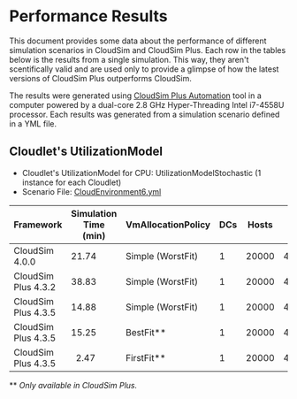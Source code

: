 # Performance Results

This document provides some data about the performance of different simulation
scenarios in CloudSim and CloudSim Plus. 
Each row in the tables below is the results from a single simulation.
This way, they aren't scentifically valid and are used only to provide a 
glimpse of how the latest versions of CloudSim Plus outperforms CloudSim.

The results were generated using [CloudSim Plus Automation](http://github.com/manoelcampos/cloudsim-plus-automation) tool 
in a computer powered by a dual-core 2.8 GHz Hyper-Threading Intel i7-4558U processor.
Each results was generated from a simulation scenario defined in a YML file.


## Cloudlet's UtilizationModel

- Cloudlet's UtilizationModel for CPU: UtilizationModelStochastic (1 instance for each Cloudlet)
- Scenario File: [CloudEnvironment6.yml](https://github.com/manoelcampos/cloudsim-plus-automation/blob/master/CloudEnvironment6.yml)

| Framework          |Simulation Time (min)|VmAllocationPolicy|DCs|Hosts|VMs   |Cloudlets|
|--------------------|---------------------|------------------|---|-----|------|---------|
| CloudSim 4.0.0     |21.74                |Simple (WorstFit) |1  |20000|40000 |50000    |
| CloudSim Plus 4.3.2|38.83                |Simple (WorstFit) |1  |20000|40000 |50000    |
| CloudSim Plus 4.3.5|14.88                |Simple (WorstFit) |1  |20000|40000 |50000    |
| CloudSim Plus 4.3.5|15.25                |BestFit**         |1  |20000|40000 |50000    |
| CloudSim Plus 4.3.5|&nbsp;&nbsp;2.47     |FirstFit**        |1  |20000|40000 |50000    |

\** *Only available in CloudSim Plus.*
